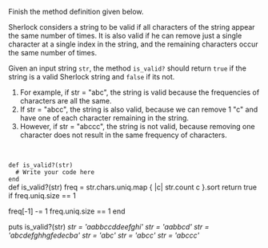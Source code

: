 Finish the method definition given below.

Sherlock considers a string to be valid if all characters of the string appear the same number of times.
It is also valid if he can remove just a single character at a single index in the string, and the remaining characters occur the same number of times.

Given an input string `str`, the method `is_valid?` should return `true` if the string is a valid Sherlock string and `false` if its not.

1. For example, if str = "abc", the string is valid because the frequencies of characters are all the same.
2. If str = "abcc", the string is also valid, because we can remove 1 "c" and have one of each character remaining in the string.
3. However, if str = "abccc", the string is not valid, because removing one character does not result in the same frequency of characters.

<br>
<codeblock language="ruby" type="exercise" testMode="multipleInput">
<code>
def is_valid?(str)
  # Write your code here
end
</code>

<solution>
def is_valid?(str)
  freq = str.chars.uniq.map { |c| str.count c }.sort
  return true if freq.uniq.size == 1

  freq[-1] -= 1
  freq.uniq.size == 1
end
</solution>

<testcases>
<caller>
puts is_valid?(str)
</caller>
<testcase>
<i>
str = 'aabbccddeefghi'
</i>
</testcase>
<testcase>
<i>
str = 'aabbcd'
</i>
</testcase>
<testcase>
<i>
str = 'abcdefghhgfedecba'
</i>
</testcase>
<testcase>
<i>
str = 'abc'
</i>
</testcase>
<testcase>
<i>
str = 'abcc'
</i>
</testcase>
<testcase>
<i>
str = 'abccc'
</i>
</testcase>
</testcases>
</codeblock>